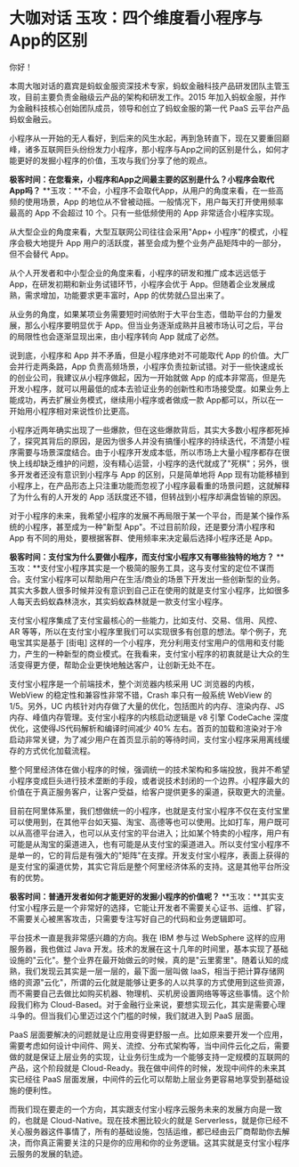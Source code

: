 # 大咖对话 玉攻：四个维度看小程序与App的区别

你好！

本周大咖对话的嘉宾是蚂蚁金服资深技术专家，蚂蚁金融科技产品研发团队主管玉攻，目前主要负责金融级云产品的架构和研发工作。2015
年加入蚂蚁金服，并作为金融科技核心创始团队成员，领导和创立了蚂蚁金服的第一代
PaaS 云平台产品蚂蚁金融云。

小程序从一开始的无人看好，到后来的风生水起，再到急转直下，现在又要重回巅峰，诸多互联网巨头纷纷发力小程序，那小程序与App之间的区别是什么，如何才能更好的发掘小程序的价值，玉攻与我们分享了他的观点。

**极客时间：在您看来，小程序和App之间最主要的区别是什么？小程序会取代App吗？**
**玉攻：**不会，小程序不会取代App，从用户的角度来看，在一些高频的使用场景，App
的地位从不曾被动摇。一般情况下，用户每天打开使用频率最高的 App 不会超过
10 个。只有一些低频使用的 App 非常适合小程序实现。

从大型企业的角度来看，大型互联网公司往往会采用"App+
小程序"的模式，小程序会极大地提升 App
用户的活跃度，甚至会成为整个业务产品矩阵中的一部分，但不会替代 App。

从个人开发者和中小型企业的角度来看，小程序的研发和推广成本远远低于
App，在研发初期和新业务试错环节，小程序会优于
App。但随着企业发展成熟，需求增加，功能要求更丰富时，App
的优势就凸显出来了。

从业务的角度，如果某项业务需要短时间依附于大平台生态，借助平台的力量发展，那么小程序要明显优于
App。但当业务逐渐成熟并且被市场认可之后，平台的局限性也会逐渐显现出来，由小程序转向
App 就成了必然。

说到底，小程序和 App 并不矛盾，但是小程序绝对不可能取代 App
的价值。大厂会并行走两条路，App
负责高频场景，小程序负责拉新试错。对于一些快速成长的创业公司，我建议从小程序做起，因为一开始就做
App
的成本非常高，但是先开发小程序，就可以用最低的成本去验证业务的创新性和市场接受度。如果业务上能成功，再去扩展业务模式，继续用小程序或者做成一款
App都可以，所以在一开始用小程序相对来说性价比更高。

小程序近两年确实出现了一些爆款，但在这些爆款背后，其实大多数小程序都死掉了，探究其背后的原因，是因为很多人并没有搞懂小程序的持续迭代，不清楚小程序需要与场景深度结合。由于小程序开发成本低，所以市场上大量小程序都存在很快上线却缺乏维护的问题，没有精心运营，小程序的迭代就成了"死棋"；另外，很多开发者还没有意识到小程序与
App 的区别，只是简单地将 App
现有功能移植到小程序上，在产品形态上只注重功能而忽视了小程序最看重的场景问题，这就解释了为什么有的人开发的
App 活跃度还不错，但转战到小程序却满盘皆输的原因。

对于小程序的未来，我希望小程序的发展不再局限于某一个平台，而是某个操作系统的小程序，甚至成为一种"新型
App"。不过目前阶段，还是要分清小程序和 App
有不同的用处，要根据客群、使用频率来决定最后选择小程序还是 App。

**极客时间：支付宝为什么要做小程序，而支付宝小程序又有哪些独特的地方？**
**玉攻：**支付宝小程序其实是一个极简的服务工具，这与支付宝的定位不谋而合。支付宝小程序可以帮助用户在生活/商业的场景下开发出一些创新型的业务。其实大多数人很多时候并没有意识到自己正在使用的就是支付宝小程序，比如很多人每天去蚂蚁森林浇水，其实蚂蚁森林就是一款支付宝小程序。

支付宝小程序集成了支付宝最核心的一些能力，比如支付、交易、信用、风控、AR
等等，所以在支付宝小程序里我们可以实现很多有创意的想法。举个例子，充电宝其实是基于
\[街电\]
这样的一个小程序，充分利用支付宝用户的信用和支付能力，产生的一种新型的商业模式。在我看来，支付宝小程序的初衷就是让大众的生活变得更方便，帮助企业更快地触达客户，让创新无处不在。

支付宝小程序是一个前端技术，整个浏览器内核采用 UC 浏览器的内核，WebView
的稳定性和兼容性非常不错，Crash 率只有一般系统 WebView 的 1/5。另外，UC
内核针对内存做了大量的优化，包括图片的内存、渲染内存、JS
内存、峰值内存管理。支付宝小程序的内核启动逻辑是 v8 引擎 CodeCache
深度优化，这使得JS代码解析和编译时间减少 40%
左右。首页的加载和渲染对于冷启动非常关键，为了减少用户在首页显示前的等待时间，支付宝小程序采用离线缓存的方式优化加载流程。

整个阿里经济体在做小程序的时候，强调统一的技术架构和多端投放，我并不希望小程序变成巨头进行技术垄断的手段，或者说技术封闭的一个边界。小程序最大的价值在于真正服务客户，让客户受益，给客户提供更多的渠道，获取更大的流量。

目前在阿里体系里，我们想做统一的小程序，也就是支付宝小程序不仅在支付宝里可以使用到，在其他平台如天猫、淘宝、高德等也可以使用。比如打车，用户既可以从高德平台进入，也可以从支付宝的平台进入；比如某个特卖的小程序，用户有可能是从淘宝的渠道进入，也有可能是从支付宝的渠道进入。所以支付宝小程序不是单一的，它的背后是有强大的"矩阵"在支撑。开发支付宝小程序，表面上获得的是支付宝的渠道优势，其实它背后是整个阿里经济体系的支持。这是其他平台所没有的优势。

**极客时间：普通开发者如何才能更好的发掘小程序的价值呢？**
**玉攻：**其实支付宝小程序云是一个非常好的选择，它能让开发者不需要关心证书、运维、扩容，不需要关心被黑客攻击，只需要专注写好自己的代码和业务逻辑即可。

平台技术一直是我非常感兴趣的方向。我在 IBM 参与过 WebSphere
这样的应用服务器，我也做过 Java
开发。技术的发展在这十几年的时间里，基本实现了基础设施的"云化"。整个业界在最开始做云的时候，真的是"云里雾里"。随着认知的成熟，我们发现云其实是一层一层的，最下面一层叫做
IaaS，相当于把计算存储网络的资源"云化"，所谓的云化就是能够让更多的人以共享的方式使用到这些资源，而不需要自己去做比如购买机器、物理机、买机房设置网络等等这些事情。这个阶段我们称为
Cloud-Based。对于金融行业来说，要想实现云化，其实是需要心理斗争的。但当我们心里迈过这个门槛的时候，我们就进入到
PaaS 层面。

PaaS
层面要解决的问题就是让应用变得更舒服一点。比如原来要开发一个应用，需要考虑如何设计中间件、网关、流控、分布式架构等，当中间件云化之后，需要做的就是保证上层业务的实现，让业务衍生成为一个能够支持一定规模的互联网的产品，这个阶段就是
Cloud-Ready。我在做中间件的时候，发现中间件的未来其实已经往 PaaS
层面发展，中间件的云化可以帮助上层业务更容易地享受到基础设施的便利性。

而我们现在要走的一个方向，其实跟支付宝小程序云服务未来的发展方向是一致的，也就是
Cloud-Native。现在技术圈比较火的就是
Serverless，就是你已经不关心服务器这件事情了，所有的基础设施，包括运维，都已经由云厂商帮助你去解决，而你真正需要关注的只是你的应用和你的业务逻辑。这其实就是支付宝小程序云服务的发展的轨迹。
